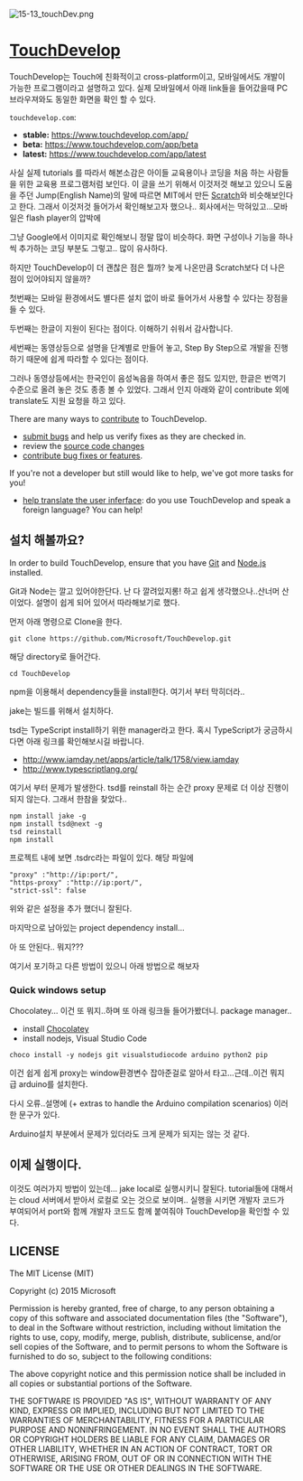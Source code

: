 
![15-13_touchDev.png](https://raw.githubusercontent.com/TeamSEGO/github-trend-kr/master/img/15-13_touchDev.png)

# [TouchDevelop](https://github.com/Microsoft/TouchDevelop)

TouchDevelop는 Touch에 친화적이고 cross-platform이고, 모바일에서도 개발이 가능한
프로그램이라고 설명하고 있다. 실제 모바일에서 아래 link들을 들어갔을때 PC 브라우져와도
동일한 화면을 확인 할 수 있다.

`touchdevelop.com`:
* **stable:** https://www.touchdevelop.com/app/
* **beta:** https://www.touchdevelop.com/app/beta
* **latest:** https://www.touchdevelop.com/app/latest

사실 실제 tutorials 를 따라서 해본소감은 아이들 교육용이나 코딩을 처음 하는 사람들을
위한 교육용 프로그램처럼 보인다. 이 글을 쓰기 위해서 이것저것 해보고 있으니 도움을 주던
Jump(English Name)의 말에 따르면 MIT에서 만든 [Scratch](http://ko.wikipedia.org/wiki/%EC%8A%A4%ED%81%AC%EB%9E%98%EC%B9%98)와 비슷해보인다고 한다.
그래서 이것저것 들어가서 확인해보고자 했으나.. 회사에서는 막혀있고...모바일은 flash player의 압박에

그냥 Google에서 이미지로 확인해보니 정말 많이 비슷하다. 화면 구성이나 기능을 하나씩 추가하는
코딩 부분도 그렇고.. 많이 유사하다.

하지만 TouchDevelop이 더 괜찮은 점은 뭘까? 늦게 나온만큼 Scratch보다 더 나은 점이 있어야되지 않을까?

첫번째는 모바일 환경에서도 별다른 설치 없이 바로 들어가서 사용할 수 있다는 장점을 들 수 있다.

두번째는 한글이 지원이 된다는 점이다. 이해하기 쉬워서 감사합니다.

세번째는 동영상등으로 설명을 단계별로 만들어 놓고, Step By Step으로 개발을 진행하기 때문에 쉽게
따라할 수 있다는 점이다.

그러나 동영상등에서는 한국인이 음성녹음을 하여서 좋은 점도 있지만,
한글은 번역기 수준으로 올려 놓은 것도 종종 볼 수 있었다.
그래서 인지 아래와 같이 contribute 외에 translate도 지원 요청을 하고 있다.


There are many ways to [contribute](https://github.com/Microsoft/TouchDevelop/blob/master/CONTRIBUTING.md) to TouchDevelop.

* [submit bugs](https://github.com/Microsoft/TouchDevelop/issues) and help us verify fixes as they are checked in.
* review the [source code changes](https://github.com/Microsoft/TouchDevelop/pulls)
* [contribute bug fixes or features](https://github.com/Microsoft/TouchDevelop/blob/master/CONTRIBUTING.md).

If you're not a developer but still would like to help, we've got more tasks for you!

* [help translate the user inferface](https://touchdeveloptranslator.azurewebsites.net): do you use TouchDevelop and speak a foreign language? You can help!

## 설치 해볼까요?

In order to build TouchDevelop, ensure that you have [Git](http://git-scm.com/downloads) and [Node.js](http://nodejs.org/) installed.

 Git과 Node는 깔고 있어야한단다. 난 다 깔려있지롱! 하고 쉽게 생각했으나..산너머 산이었다.
설명이 쉽게 되어 있어서 따라해보기로 했다.

먼저 아래 명령으로 Clone을 한다.

````
git clone https://github.com/Microsoft/TouchDevelop.git
````

해당 directory로 들어간다.

````
cd TouchDevelop
````

npm을 이용해서 dependency들을 install한다.
여기서 부터 막히더라..

jake는 빌드를 위해서 설치하다.

tsd는 TypeScript install하기 위한 manager라고 한다.
혹시 TypeScript가 궁금하시다면 아래 링크를 확인해보시길 바랍니다.
* http://www.iamday.net/apps/article/talk/1758/view.iamday
* http://www.typescriptlang.org/

여기서 부터 문제가 발생한다.
tsd를 reinstall 하는 순간 proxy 문제로 더 이상 진행이 되지 않는다.
그래서 한참을 찾았다..

````
npm install jake -g
npm install tsd@next -g
tsd reinstall
npm install
````

프로젝트 내에 보면 .tsdrc라는 파일이 있다. 해당 파일에

````
"proxy" :"http://ip:port/",
"https-proxy" :"http://ip:port/",
"strict-ssl": false
````

위와 같은 설정을 추가 했더니 잘된다.

마지막으로 남아있는 project dependency install...

아 또 안된다.. 뭐지???

여기서 포기하고 다른 방법이 있으니 아래 방법으로 해보자

### Quick windows setup

Chocolatey... 이건 또 뭐지..하며 또 아래 링크들 들어가봤더니. package manager..

* install [Chocolatey](https://chocolatey.org/)
* install nodejs, Visual Studio Code
````
choco install -y nodejs git visualstudiocode arduino python2 pip
````

이건 쉽게 쉽게 proxy는 window환경변수 잡아준걸로 알아서 타고...근데..이건 뭐지 급 arduino를 설치한다.

다시 오류..설명에 (+ extras to handle the Arduino compilation scenarios) 이러한 문구가 있다.

Arduino설치 부분에서 문제가 있더라도 크게 문제가 되지는 않는 것 같다.


## 이제 실행이다.

이것도 여러가지 방법이 있는데... jake local로 실행시키니 잘된다. tutorial들에 대해서는
cloud 서버에서 받아서 로컬로 오는 것으로 보이며.. 실행을 시키면 개발자 코드가 부여되어서
port와 함께 개발자 코드도 함께 붙여줘야  TouchDevelop을 확인할 수 있다.

## LICENSE

The MIT License (MIT)

Copyright (c) 2015 Microsoft

Permission is hereby granted, free of charge, to any person obtaining a copy
of this software and associated documentation files (the "Software"), to deal
in the Software without restriction, including without limitation the rights
to use, copy, modify, merge, publish, distribute, sublicense, and/or sell
copies of the Software, and to permit persons to whom the Software is
furnished to do so, subject to the following conditions:

The above copyright notice and this permission notice shall be included in all
copies or substantial portions of the Software.

THE SOFTWARE IS PROVIDED "AS IS", WITHOUT WARRANTY OF ANY KIND, EXPRESS OR
IMPLIED, INCLUDING BUT NOT LIMITED TO THE WARRANTIES OF MERCHANTABILITY,
FITNESS FOR A PARTICULAR PURPOSE AND NONINFRINGEMENT. IN NO EVENT SHALL THE
AUTHORS OR COPYRIGHT HOLDERS BE LIABLE FOR ANY CLAIM, DAMAGES OR OTHER
LIABILITY, WHETHER IN AN ACTION OF CONTRACT, TORT OR OTHERWISE, ARISING FROM,
OUT OF OR IN CONNECTION WITH THE SOFTWARE OR THE USE OR OTHER DEALINGS IN THE
SOFTWARE.
